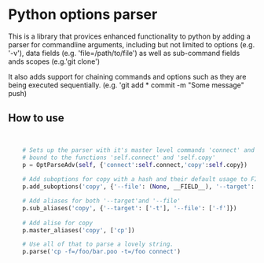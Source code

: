 Python options parser
==========

This is a library that provices enhanced functionality to python by adding a parser for commandline arguments, including but not limited to options (e.g. '-v'), data fields (e.g. 'file=/path/to/file') as well as sub-command fields ands scopes (e.g.'git clone')

It also adds support for chaining commands and options such as they are being executed sequentially. (e.g. 'git add * commit -m "Some message" push)

## How to use

```python


	# Sets up the parser with it's master level commands 'connect' and 'copy' 
	# bound to the functions 'self.connect' and 'self.copy'
	p = OptParseAdv(self, {'connect':self.connect,'copy':self.copy})
	
	# Add suboptions for copy with a hash and their default usage to FIELD
	p.add_suboptions('copy', {'--file': (None, __FIELD__), '--target': ('~/poke', __FIELD__)})

	# Add aliases for both '--target'and '--file'
	p.sub_aliases('copy', {'--target': ['-t'], '--file': ['-f']})
	
	# Add alise for copy
	p.master_aliases('copy', ['cp'])

	# Use all of that to parse a lovely string.
	p.parse('cp -f=/foo/bar.poo -t=/foo connect')


```
